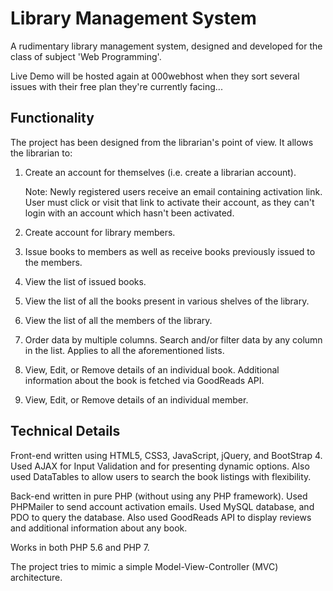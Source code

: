 # Library Management System
A rudimentary library management system, designed and developed for the class of subject 'Web Programming'.

Live Demo will be hosted again at 000webhost when they sort several issues with their free plan they're currently facing...


## Functionality
The project has been designed from the librarian's point of view. It allows the librarian to:

1. Create an account for themselves (i.e. create a librarian account). 

   Note: Newly registered users receive an email containing activation link. User must click or visit that link to activate their account, as they can't login with an account which hasn't been activated. 
2. Create account for library members.
3. Issue books to members as well as receive books previously issued to the members.
4. View the list of issued books.
5. View the list of all the books present in various shelves of the library.
6. View the list of all the members of the library.
7. Order data by multiple columns. Search and/or filter data by any column in the list. Applies to all the aforementioned lists.
8. View, Edit, or Remove details of an individual book. Additional information about the book is fetched via GoodReads API.
9. View, Edit, or Remove details of an individual member.

## Technical Details
Front-end written using HTML5, CSS3, JavaScript, jQuery, and BootStrap 4. Used AJAX for Input Validation and for presenting dynamic options. Also used DataTables to allow users to search the book listings with flexibility.

Back-end written in pure PHP (without using any PHP framework). Used PHPMailer to send account activation emails. Used MySQL database, and PDO to query the database. Also used GoodReads API to display reviews and additional information about any book.

Works in both PHP 5.6 and PHP 7.

The project tries to mimic a simple Model-View-Controller (MVC) architecture.
